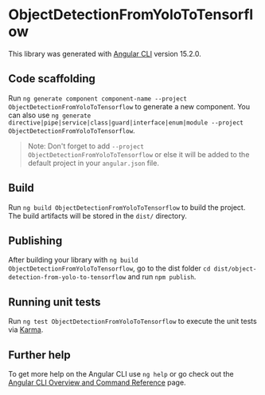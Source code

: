 # ObjectDetectionFromYoloToTensorflow

This library was generated with [Angular CLI](https://github.com/angular/angular-cli) version 15.2.0.

## Code scaffolding

Run `ng generate component component-name --project ObjectDetectionFromYoloToTensorflow` to generate a new component. You can also use `ng generate directive|pipe|service|class|guard|interface|enum|module --project ObjectDetectionFromYoloToTensorflow`.
> Note: Don't forget to add `--project ObjectDetectionFromYoloToTensorflow` or else it will be added to the default project in your `angular.json` file. 

## Build

Run `ng build ObjectDetectionFromYoloToTensorflow` to build the project. The build artifacts will be stored in the `dist/` directory.

## Publishing

After building your library with `ng build ObjectDetectionFromYoloToTensorflow`, go to the dist folder `cd dist/object-detection-from-yolo-to-tensorflow` and run `npm publish`.

## Running unit tests

Run `ng test ObjectDetectionFromYoloToTensorflow` to execute the unit tests via [Karma](https://karma-runner.github.io).

## Further help

To get more help on the Angular CLI use `ng help` or go check out the [Angular CLI Overview and Command Reference](https://angular.io/cli) page.
